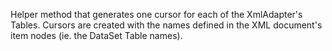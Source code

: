 ﻿Helper method that generates one cursor for each of the XmlAdapter's Tables. Cursors are created with the names defined in the XML document's item nodes (ie. the DataSet Table names).